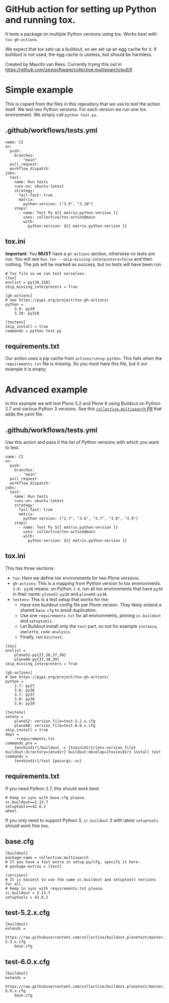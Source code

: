 # GitHub action for setting up Python and running tox.

It tests a package on multiple Python versions using tox.
Works best with ``tox-gh-actions``.

We expect that tox sets up a buildout, so we set up an egg cache for it.
If buildout is not used, the egg cache is useless, but should be harmless.

Created by Maurits van Rees.
Currently trying this out in https://github.com/zestsoftware/collective.multisearch/pull/6

# Simple example

This is copied from the files in this repository that we use to test the action itself.
We test two Python versions.
For each version we run one tox environment.
We simply call `python test.py`.

## .github/workflows/tests.yml

```
name: CI
on:
  push:
    branches:
      - "main"
  pull_request:
  workflow_dispatch:
jobs:
  test:
    name: Run tests
    runs-on: ubuntu-latest
    strategy:
      fail-fast: true
      matrix:
        python-version: ["3.9", "3.10"]
    steps:
      - name: Test Py ${{ matrix.python-version }}
        uses: collective/tox-action@main
        with:
          python-version: ${{ matrix.python-version }}
```

## tox.ini

**Important**: You **MUST** have a `gh-actions` section, otherwise no tests are run.
You will see `Run tox --skip-missing-interpreters=false` and then nothing. The job will be marked as success, but no tests will have been run.

```
# Tox file so we can test ourselves.
[tox]
envlist = py{39,310}
skip_missing_interpreters = True

[gh-actions]
# See https://pypi.org/project/tox-gh-actions/
python =
    3.9: py39
    3.10: py310

[testenv]
skip_install = true
commands = python test.py
```

## requirements.txt

Our action uses a pip cache from `actions/setup-python`.
This fails when the `requirements.txt` file is missing.
So you must have this file, but it our example it is empty.


# Advanced example

In this example we will test Plone 5.2 and Plone 6 using Buildout on Python 2.7 and various Python 3 versions.
See this [`collective.multisearch` PR](https://github.com/zestsoftware/collective.multisearch/pull/6) that adds the yaml file.

## .github/workflows/tests.yml

Use this action and pass it the list of Python versions with which you want to test.

```
name: CI
on:
  push:
    branches:
      - "main"
  pull_request:
  workflow_dispatch:
jobs:
  test:
    name: Run tests
    runs-on: ubuntu-latest
    strategy:
      fail-fast: true
      matrix:
        python-version: ["2.7", "3.6", "3.7", "3.8", "3.9"]
    steps:
      - name: Test Py ${{ matrix.python-version }}
        uses: collective/tox-action@main
        with:
          python-version: ${{ matrix.python-version }}
```

## tox.ini

This has three sections.

- `tox`:
  Here we define tox environments for two Plone versions.
- `gh-actions`:
   This is  a mapping from Python version to tox environments.
   `3.8: py38` means: on Python `3.8`, run all tox environments that have `py38` in their name: `plone52-py38` and `plone60-py38`.
- `testenv`:
   This is a test setup that works for me:
   - Have one buildout config file per Plone version.  They likely extend a shared `base.cfg` to avoid duplication.
   - Use one `requirements.txt` for all environments, pinning `zc.buildout` and `setuptools`.
   - Let Buildout install only the `test` part, so *not* for example `instance`, `omelette`, `code-analysis`.
   - Finally, run `bin/test`.

```
[tox]
envlist =
    plone52-py{27,36,37,38}
    plone60-py{37,38,39}
skip_missing_interpreters = True

[gh-actions]
# See https://pypi.org/project/tox-gh-actions/
python =
    2.7: py27
    3.6: py36
    3.7: py37
    3.8: py38
    3.9: py39

[testenv]
setenv =
    plone52: version_file=test-5.2.x.cfg
    plone60: version_file=test-6.0.x.cfg
skip_install = true
deps =
    -rrequirements.txt
commands_pre =
    {envbindir}/buildout -c {toxinidir}/{env:version_file} buildout:directory={envdir} buildout:develop={toxinidir} install test
commands =
    {envbindir}/test {posargs:-vc}
```

## requirements.txt

If you need Python 2.7, this should work best:

```
# Keep in sync with base.cfg please.
zc.buildout==2.13.7
setuptools==42.0.2
wheel
```

If you only need to support Python 3, `zc.buildout` 3 with latest `setuptools` should work fine too.

## base.cfg

```
[buildout]
package-name = collective.multisearch
# If you have a test extra in setup.py/cfg, specify it here:
# package-extras = [test]

[versions]
# It is easiest to use the same zc.buildout and setuptools versions for all.
# Keep in sync with requirements.txt please.
zc.buildout = 2.13.7
setuptools = 42.0.2
```

## test-5.2.x.cfg

```
[buildout]
extends =
    https://raw.githubusercontent.com/collective/buildout.plonetest/master/test-5.2.x.cfg
    base.cfg
```

## test-6.0.x.cfg

```
[buildout]
extends =
    https://raw.githubusercontent.com/collective/buildout.plonetest/master/test-6.0.x.cfg
    base.cfg
```
